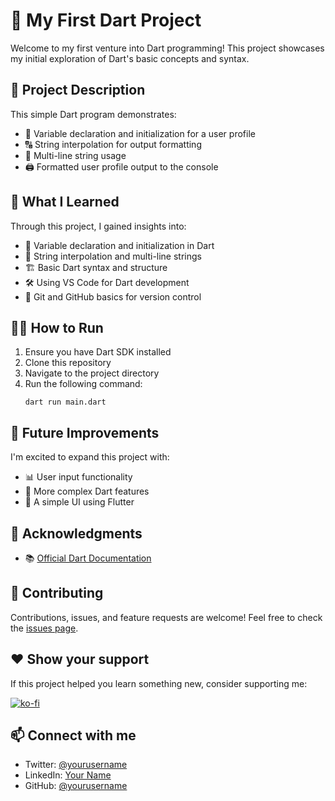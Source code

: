 # 🎯 My First Dart Project

Welcome to my first venture into Dart programming! This project showcases my initial exploration of Dart's basic concepts and syntax.

## 🚀 Project Description

This simple Dart program demonstrates:
- 📝 Variable declaration and initialization for a user profile
- 🔠 String interpolation for output formatting
- 📜 Multi-line string usage
- 🖨️ Formatted user profile output to the console

## 🧠 What I Learned

Through this project, I gained insights into:
- 🌱 Variable declaration and initialization in Dart
- 💬 String interpolation and multi-line strings
- 🏗️ Basic Dart syntax and structure
- 🛠️ Using VS Code for Dart development
- 🐙 Git and GitHub basics for version control

## 🏃‍♂️ How to Run

1. Ensure you have Dart SDK installed
2. Clone this repository
3. Navigate to the project directory
4. Run the following command:
   ```
   dart run main.dart
   ```

## 🔮 Future Improvements

I'm excited to expand this project with:
- 📊 User input functionality
- 🧩 More complex Dart features
- 📱 A simple UI using Flutter

## 🙏 Acknowledgments

- 📚 [Official Dart Documentation](https://dart.dev/guides)

## 🤝 Contributing

Contributions, issues, and feature requests are welcome! Feel free to check the [issues page](https://github.com/yourusername/your-repo-name/issues).

## ❤️ Show your support

If this project helped you learn something new, consider supporting me:

[![ko-fi](https://ko-fi.com/img/githubbutton_sm.svg)](https://ko-fi.com/aymoqine)

## 📫 Connect with me

- Twitter: [@yourusername](https://twitter.com/aymoqine)
- LinkedIn: [Your Name](https://linkedin.com/in/aymoqine)
- GitHub: [@yourusername](https://github.com/aymoqine)

